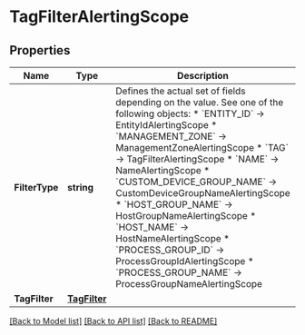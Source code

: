 # TagFilterAlertingScope

## Properties

Name | Type | Description | Notes
------------ | ------------- | ------------- | -------------
**FilterType** | **string** | Defines the actual set of fields depending on the value. See one of the following objects:   * &#x60;ENTITY_ID&#x60; -&gt; EntityIdAlertingScope  * &#x60;MANAGEMENT_ZONE&#x60; -&gt; ManagementZoneAlertingScope  * &#x60;TAG&#x60; -&gt; TagFilterAlertingScope  * &#x60;NAME&#x60; -&gt; NameAlertingScope  * &#x60;CUSTOM_DEVICE_GROUP_NAME&#x60; -&gt; CustomDeviceGroupNameAlertingScope  * &#x60;HOST_GROUP_NAME&#x60; -&gt; HostGroupNameAlertingScope  * &#x60;HOST_NAME&#x60; -&gt; HostNameAlertingScope  * &#x60;PROCESS_GROUP_ID&#x60; -&gt; ProcessGroupIdAlertingScope  * &#x60;PROCESS_GROUP_NAME&#x60; -&gt; ProcessGroupNameAlertingScope   | 
**TagFilter** | [**TagFilter**](TagFilter.md) |  | 

[[Back to Model list]](../README.md#documentation-for-models) [[Back to API list]](../README.md#documentation-for-api-endpoints) [[Back to README]](../README.md)


